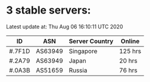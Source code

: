 # 3 stable servers:

Latest update at: Thu Aug 06 16:10:11 UTC 2020

| ID | ASN | Server Country | Online |
| -- | --- | -------------- | ------ |
| #.7F1D | AS63949 | Singapore | 125 hrs |
| #.2A79 | AS63949 | Japan | 20 hrs |
| #.0A3B | AS51659 | Russia | 76 hrs |

